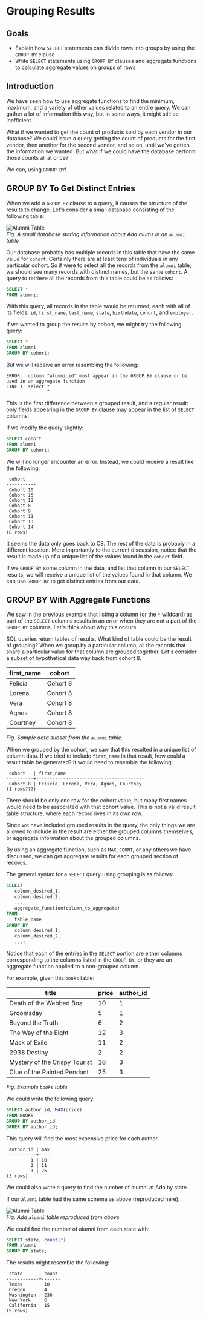 # Grouping Results

## Goals

- Explain how `SELECT` statements can divide rows into groups by using the `GROUP BY` clause
- Write `SELECT` statements using `GROUP BY` clauses and aggregate functions to calculate aggregate values on groups of rows

## Introduction

We have seen how to use aggregate functions to find the minimum, maximum, and a variety of other values related to an entire query. We can gather a lot of information this way, but in some ways, it might still be inefficient.

What if we wanted to get the count of products sold by each vendor in our database? We could issue a query getting the count of products for the first vendor, then another for the second vendor, and so on, until we've gotten the information we wanted. But what if we could have the database perform those counts all at once?

We can, using `GROUP BY`!

## GROUP BY To Get Distinct Entries

When we add a `GROUP BY` clause to a query, it causes the structure of the results to change. Let's consider a small database consisting of the following table:

![Alumni Table](../assets/more-selecting-in-sql_grouping_alumni-table.svg)  
_Fig. A small database storing information about Ada alums in an `alumni` table_

Our database probably has multiple records in this table that have the same value for `cohort`. Certainly there are at least tens of individuals in any particular cohort. So if were to select all the records from the `alumni` table, we should see many records with distinct names, but the same `cohort`. A query to retrieve all the records from this table could be as follows:

```sql
SELECT *
FROM alumni;
```

With this query, all records in the table would be returned, each with all of its fields: `id`, `first_name`, `last_name`, `state`, `birthdate`, `cohort`, and `employer`.

If we wanted to group the results by cohort, we might try the following query:

```sql
SELECT *
FROM alumni
GROUP BY cohort;
```

But we will receive an error resembling the following:

```
ERROR:  column "alumni.id" must appear in the GROUP BY clause or be used in an aggregate function
LINE 1: select *
               ^
```

This is the first difference between a grouped result, and a regular result: only fields appearing in the `GROUP BY` clause may appear in the list of `SELECT` columns.

If we modify the query slightly:

```sql
SELECT cohort
FROM alumni
GROUP BY cohort;
```

We will no longer encounter an error. Instead, we could receive a result like the following:

```
 cohort
-----------
 Cohort 10
 Cohort 15
 Cohort 12
 Cohort 8
 Cohort 9
 Cohort 11
 Cohort 13
 Cohort 14
(8 rows)
```

It seems the data only goes back to C8. The rest of the data is probably in a different location. More importantly to the current discussion, notice that the result is made up of a unique list of the values found in the `cohort` field.

If we `GROUP BY` some column in the data, and list that column in our `SELECT` results, we will receive a unique list of the values found in that column. We can use `GROUP BY` to get distinct entries from our data.

## GROUP BY With Aggregate Functions

We saw in the previous example that listing a column (or the `*` wildcard) as part of the `SELECT` columns results in an error when they are not a part of the `GROUP BY` columns. Let's think about why this occurs.

SQL queries return tables of results. What kind of table could be the result of grouping? When we group by a particular column, all the records that share a particular value for that column are grouped together. Let's consider a subset of hypothetical data way back from cohort 8.

| first_name | cohort   |
| ---------- | -------- |
| Felicia    | Cohort 8 |
| Lorena     | Cohort 8 |
| Vera       | Cohort 8 |
| Agnes      | Cohort 8 |
| Courtney   | Cohort 8 |

_Fig. Sample data subset from the `alumni` table._

When we grouped by the cohort, we saw that this resulted in a unique list of column data. If we tried to include `first_name` in that result, how could a result table be generated? It would need to resemble the following:

```
 cohort   | first_name
----------+----------------------------------------
 Cohort 8 | Felicia, Lorena, Vera, Agnes, Courtney
(1 rows???)
```

There should be only one row for the cohort value, but many first names would need to be associated with that cohort value. This is not a valid result table structure, where each record lives in its own row.

Since we have included grouped results in the query, the only things we are allowed to include in the result are either the grouped columns themselves, or aggregate information about the grouped columns.

By using an aggregate function, such as `MAX`, `COUNT`, or any others we have discussed, we can get aggregate results for each grouped section of records.

The general syntax for a `SELECT` query using grouping is as follows:

```sql
SELECT
   column_desired_1,
   column_desired_2,
   ...,
   aggregate_function(column_to_aggregate)
FROM
   table_name
GROUP BY
   column_desired_1,
   column_desired_2,
   ...;
```

Notice that each of the entries in the `SELECT` portion are either columns corresponding to the columns listed in the `GROUP BY`, or they are an aggregate function applied to a non-grouped column.

For example, given this `books` table:

| title                         | price | author_id |
| ----------------------------- | ----- | --------- |
| Death of the Webbed Boa       | 10    | 1         |
| Groomsday                     | 5     | 1         |
| Beyond the Truth              | 6     | 2         |
| The Way of the Eight          | 12    | 3         |
| Mask of Exile                 | 11    | 2         |
| 2938 Destiny                  | 2     | 2         |
| Mystery of the Crispy Tourist | 16    | 3         |
| Clue of the Painted Pendant   | 25    | 3         |

_Fig. Example `books` table_

We could write the following query:

```sql
SELECT author_id, MAX(price)
FROM BOOKS
GROUP BY author_id
ORDER BY author_id;
```

This query will find the most expensive price for each author.

```
 author_id | max
-----------+-----
         1 | 10
         2 | 11
         3 | 25
(3 rows)
```

We could also write a query to find the number of alumni at Ada by state.

If our `alumni` table had the same schema as above (reproduced here):

![Alumni Table](../assets/more-selecting-in-sql_grouping_alumni-table.svg)  
_Fig. Ada `alumni` table reproduced from above_

We could find the number of alumni from each state with:

```sql
SELECT state, count(*)
FROM alumni
GROUP BY state;
```

The results might resemble the following:

```
 state      | count
------------+-------
 Texas      | 10
 Oregon     | 4
 Washington | 230
 New York   | 6
 California | 15
(5 rows)
```

<!-- ## Check for Understanding -->

<!-- Question on SELECTING distinct Column entries -->

<!-- SQL Question to SELECT the most recent birthdate by cohort -->
